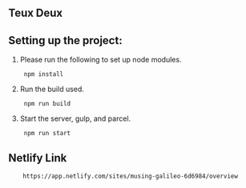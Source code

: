 ## Teux Deux

## Setting up the project:

1. Please run the following to set up node modules.
   ```
    npm install
   ```
2. Run the build used.

   ```
    npm run build
   ```

3. Start the server, gulp, and parcel.
   ```
    npm run start
   ```

## Netlify Link
```
    https://app.netlify.com/sites/musing-galileo-6d6984/overview
```